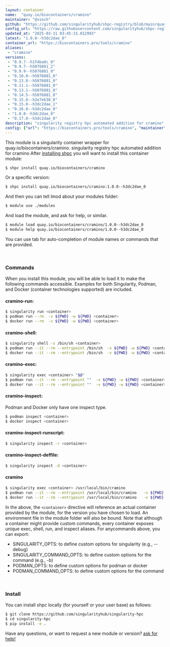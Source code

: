 ```yaml
---
layout: container
name:  "quay.io/biocontainers/cramino"
maintainer: "@vsoch"
github: "https://github.com/singularityhub/shpc-registry/blob/main/quay.io/biocontainers/cramino/container.yaml"
config_url: "https://raw.githubusercontent.com/singularityhub/shpc-registry/main/quay.io/biocontainers/cramino/container.yaml"
updated_at: "2025-03-31 03:45:15.012993"
latest: "1.0.0--h3dc2dae_0"
container_url: "https://biocontainers.pro/tools/cramino"
aliases:
 - "cramino"
versions:
 - "0.9.7--h1f4ba0c_0"
 - "0.9.7--h5076881_2"
 - "0.9.9--h5076881_0"
 - "0.10.0--h5076881_0"
 - "0.13.0--h5076881_0"
 - "0.11.1--h5076881_0"
 - "0.13.1--h5076881_0"
 - "0.14.5--h5076881_0"
 - "0.15.0--h2e7e638_0"
 - "0.15.0--h3dc2dae_1"
 - "0.16.0--h3dc2dae_0"
 - "1.0.0--h3dc2dae_0"
 - "0.17.0--h3dc2dae_0"
description: "singularity registry hpc automated addition for cramino"
config: {"url": "https://biocontainers.pro/tools/cramino", "maintainer": "@vsoch", "description": "singularity registry hpc automated addition for cramino", "latest": {"1.0.0--h3dc2dae_0": "sha256:0caaed3e75d3da3cddb3025cf5b5caf490b08cc0ac0b34eda216c56caabc01dc"}, "tags": {"0.9.7--h1f4ba0c_0": "sha256:e7f991ca405c3f613489a6e501225ab265ba39ae7b01e8cdedbdca2abcd26e9c", "0.9.7--h5076881_2": "sha256:314c0746d7a6b987e4677394bc810fcfffef0ff655da417c48dede27984965f2", "0.9.9--h5076881_0": "sha256:059b1e148861c50a15a92e1ac2c2ef0e1e405ff8c731c821b8527ac955d37edd", "0.10.0--h5076881_0": "sha256:f6aad86b3d8faaf42b2b6f83889d1523996cae1befc9c381a1f24c7adafc4e8f", "0.13.0--h5076881_0": "sha256:b4aacd4e0b38bce572405928428cc5f15ba4a9d032eb34ebdb12d122ede124f7", "0.11.1--h5076881_0": "sha256:e9e4b5e1148685be3a75acd0115d9b19ede7d53ca6481a23bb517c55203e21df", "0.13.1--h5076881_0": "sha256:38eab88817002dff00b2fde9ab968c3590f1a0b57e6b74291bfc96500c98cd5e", "0.14.5--h5076881_0": "sha256:2344aed014225f96ef8c38d3ab7b639896b0cbba40f855db0de6c3ec00ff325c", "0.15.0--h2e7e638_0": "sha256:e80b80e4b0b233ae3dc0827d3b4d65561396ec99569436885c2534171ca675a2", "0.15.0--h3dc2dae_1": "sha256:d290adb8c38de7454b372a2a1ce507c45f2f0f2049b327972e91967605337bc4", "0.16.0--h3dc2dae_0": "sha256:97d78c137661daee46593b4206bcc14f1410a17933067cf586d32dd63707c513", "1.0.0--h3dc2dae_0": "sha256:0caaed3e75d3da3cddb3025cf5b5caf490b08cc0ac0b34eda216c56caabc01dc", "0.17.0--h3dc2dae_0": "sha256:c3f7bd77df9825d552c8453e3f056f65ce92f4555b3d78e3097e6aebddbaa648"}, "docker": "quay.io/biocontainers/cramino", "aliases": {"cramino": "/usr/local/bin/cramino"}}
---
```


This module is a singularity container wrapper for quay.io/biocontainers/cramino.
singularity registry hpc automated addition for cramino
After [installing shpc](#install) you will want to install this container module:


```bash
$ shpc install quay.io/biocontainers/cramino
```

Or a specific version:

```bash
$ shpc install quay.io/biocontainers/cramino:1.0.0--h3dc2dae_0
```

And then you can tell lmod about your modules folder:

```bash
$ module use ./modules
```

And load the module, and ask for help, or similar.

```bash
$ module load quay.io/biocontainers/cramino/1.0.0--h3dc2dae_0
$ module help quay.io/biocontainers/cramino/1.0.0--h3dc2dae_0
```

You can use tab for auto-completion of module names or commands that are provided.

<br>

### Commands

When you install this module, you will be able to load it to make the following commands accessible.
Examples for both Singularity, Podman, and Docker (container technologies supported) are included.

#### cramino-run:

```bash
$ singularity run <container>
$ podman run --rm  -v ${PWD} -w ${PWD} <container>
$ docker run --rm  -v ${PWD} -w ${PWD} <container>
```

#### cramino-shell:

```bash
$ singularity shell -s /bin/sh <container>
$ podman run --it --rm --entrypoint /bin/sh  -v ${PWD} -w ${PWD} <container>
$ docker run --it --rm --entrypoint /bin/sh  -v ${PWD} -w ${PWD} <container>
```

#### cramino-exec:

```bash
$ singularity exec <container> "$@"
$ podman run --it --rm --entrypoint ""  -v ${PWD} -w ${PWD} <container> "$@"
$ docker run --it --rm --entrypoint ""  -v ${PWD} -w ${PWD} <container> "$@"
```

#### cramino-inspect:

Podman and Docker only have one inspect type.

```bash
$ podman inspect <container>
$ docker inspect <container>
```

#### cramino-inspect-runscript:

```bash
$ singularity inspect -r <container>
```

#### cramino-inspect-deffile:

```bash
$ singularity inspect -d <container>
```


#### cramino

```bash
$ singularity exec <container> /usr/local/bin/cramino
$ podman run --it --rm --entrypoint /usr/local/bin/cramino   -v ${PWD} -w ${PWD} <container> -c " $@"
$ docker run --it --rm --entrypoint /usr/local/bin/cramino   -v ${PWD} -w ${PWD} <container> -c " $@"
```



In the above, the `<container>` directive will reference an actual container provided
by the module, for the version you have chosen to load. An environment file in the
module folder will also be bound. Note that although a container
might provide custom commands, every container exposes unique exec, shell, run, and
inspect aliases. For anycommands above, you can export:

 - SINGULARITY_OPTS: to define custom options for singularity (e.g., --debug)
 - SINGULARITY_COMMAND_OPTS: to define custom options for the command (e.g., -b)
 - PODMAN_OPTS: to define custom options for podman or docker
 - PODMAN_COMMAND_OPTS: to define custom options for the command

<br>

### Install

You can install shpc locally (for yourself or your user base) as follows:

```bash
$ git clone https://github.com/singularityhub/singularity-hpc
$ cd singularity-hpc
$ pip install -e .
```

Have any questions, or want to request a new module or version? [ask for help!](https://github.com/singularityhub/singularity-hpc/issues)